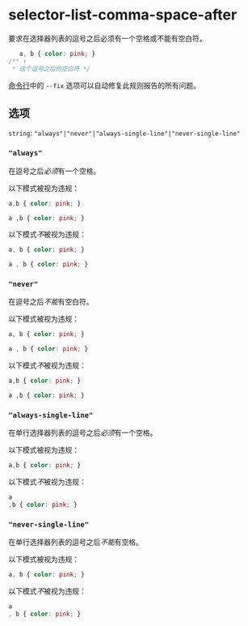 # selector-list-comma-space-after

要求在选择器列表的逗号之后必须有一个空格或不能有空白符。

```css
   a, b { color: pink; }
/** ↑
 * 这个逗号之后的空白符 */
```

[命令行](../../../docs/user-guide/cli.md#自动修复错误)中的 `--fix` 选项可以自动修复此规则报告的所有问题。

## 选项

`string`: `"always"|"never"|"always-single-line"|"never-single-line"`

### `"always"`

在逗号之后*必须*有一个空格。

以下模式被视为违规：

```css
a,b { color: pink; }
```

```css
a ,b { color: pink; }
```

以下模式*不*被视为违规：

```css
a, b { color: pink; }
```

```css
a , b { color: pink; }
```

### `"never"`

在逗号之后*不能*有空白符。

以下模式被视为违规：

```css
a, b { color: pink; }
```

```css
a , b { color: pink; }
```

以下模式*不*被视为违规：

```css
a,b { color: pink; }
```

```css
a ,b { color: pink; }
```

### `"always-single-line"`

在单行选择器列表的逗号之后*必须*有一个空格。

以下模式被视为违规：

```css
a,b { color: pink; }
```

以下模式*不*被视为违规：

```css
a
,b { color: pink; }
```

### `"never-single-line"`

在单行选择器列表的逗号之后*不能*有空格。

以下模式被视为违规：

```css
a, b { color: pink; }
```

以下模式*不*被视为违规：

```css
a
, b { color: pink; }
```
